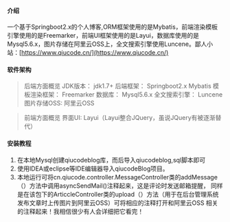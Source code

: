 
#### 介绍
一个基于Springboot2.x的个人博客,ORM框架使用的是Mybatis，前端渲染模板引擎使用的是Freemarker，前端UI框架使用的是Layui，数据库使用的是Mysql5.6.x，图片存储在阿里云OSS上，全文搜索引擎使用Luncene。鄙人小站：[https://www.qiucode.cn/](https://www.qiucode.cn/) 



#### 软件架构
> 后端方面概览
JDK版本： jdk1.7+
后端框架： Springboot2.x Mybatis 
模板渲染框架： Freemarker
数据库： Mysql5.6.x
全文搜索引擎： Luncene
图片存储OSS: 阿里云OSS

> 前端方面概览
界面UI: Layui（Layui整合JQuery，虽说JQuery有被逐渐替代）


#### 安装教程

1. 在本地Mysql创建qiucodeblog库，而后导入qiucodeblog,sql脚本即可
2. 使用IDEA或eclipse等IDE编辑器导入qiucodeBlog项目。
3. 本地运行可将cn.qiucode.controller.MessageController类的addMessage（）方法中调用asyncSendMail()注释起来，这是评论时发送邮箱提醒，
   同样是在该包下的ArticcleController类的upload（）方法（用于在后台管理系统发布文章时上传图片到阿里云OSS）可将相应的注释打开和阿里云OSS 
   相关的注释起来！我相信很少有人会详细把它看完！

